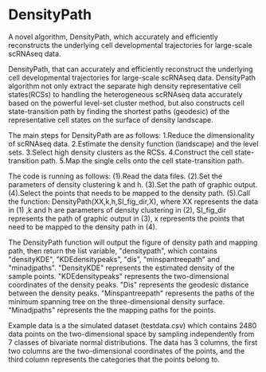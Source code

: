 # DensityPath
A novel algorithm, DensityPath, which accurately and efficiently reconstructs the underlying cell developmental trajectories for large-scale scRNAseq data.

DensityPath, that can accurately and efficiently reconstruct the underlying cell developmental trajectories for large-scale scRNAseq data. DensityPath algorithm not only extract the separate high density representative cell states(RCSs) to handling the heterogeneous scRNAseq data accurately based on the powerful level-set cluster method, but also constructs cell state-transition path by finding the shortest paths (geodesic) of the representative cell states on the surface of density landscape.

The main steps for DensityPath are as follows:
1.Reduce the dimensionality of scRNAseq data. 
2.Estimate the density function (landscape) and the level sets.
3.Select high density clusters as the RCSs.
4.Construct the cell state-transition path.
5.Map the single cells onto the cell state-transition path.

The code is running as follows:
(1).Read the data files.
(2).Set the parameters of density clustering k and h.
(3).Set the path of graphic output.
(4).Select the points that needs to be mapped to the density path.
(5).Call the function: DensityPath(XX,k,h,SI_fig_dir,X), where XX represents the data in (1) ,k and h are parameters of density clustering in (2), SI_fig_dir represents the path of graphic output in (3), x represents the points that need to be mapped to the density path in (4).


The DensityPath function will output the figure of density path and mapping path, then return the list variable, "densitypath", which contains "densityKDE", "KDEdensitypeaks", "dis", "minspantreepath" and "minadjpaths". 
"DensityKDE" represents the estimated density of the sample points.
"KDEdensitypeaks" represents the two-dimensional coordinates of the density peaks.
"Dis" represents the geodesic distance between the density peaks.
"Minspantreepath" represents the paths of the minimum spanning tree on the three-dimensional density surface.
"Minadjpaths" represents the the mapping paths for the points.


Example data is a the simulated dataset (testdata.csv) which contains 2480 data points on the two-dimensional space by sampling independently from 7 classes of bivariate normal distributions. The data has 3 columns, the first two columns are the two-dimensional coordinates of the points, and the third column represents the categories that the points belong to.


